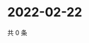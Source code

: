# 2022-02-22

共 0 条

<!-- BEGIN WEIBO -->
<!-- 最后更新时间 Tue Feb 22 2022 11:10:05 GMT+0800 (China Standard Time) -->

<!-- END WEIBO -->
